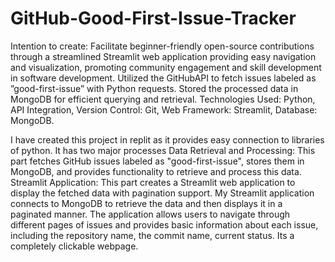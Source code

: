 # GitHub-Good-First-Issue-Tracker
Intention to create: Facilitate beginner-friendly open-source contributions through a streamlined Streamlit web application providing easy navigation and visualization, promoting community engagement and skill development in software development.
Utilized the GitHubAPI to fetch issues labeled as ”good-first-issue” with Python requests. Stored the processed data in MongoDB for efficient querying and retrieval.
Technologies Used: Python, API Integration, Version Control: Git, Web Framework: Streamlit, Database: MongoDB.

I have created this project in replit as it provides easy connection to libraries of python. It has two major processes
Data Retrieval and Processing: This part fetches GitHub issues labeled as "good-first-issue", stores them in MongoDB, and provides functionality to retrieve and process this data.
Streamlit Application: This part creates a Streamlit web application to display the fetched data with pagination support.
My Streamlit application connects to MongoDB to retrieve the data and then displays it in a paginated manner. The application allows users to navigate through different pages of issues and provides basic information about each issue, including the repository name, the commit name, current status. Its a completely clickable webpage. 
